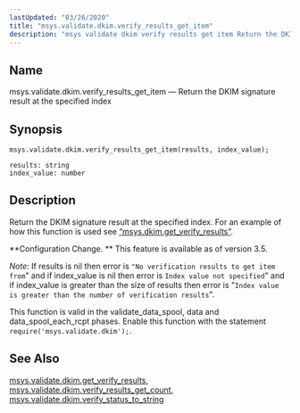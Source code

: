 ```yaml
---
lastUpdated: "03/26/2020"
title: "msys.validate.dkim.verify_results_get_item"
description: "msys validate dkim verify results get item Return the DKIM signature result at the specified index msys validate dkim verify results get item results index value Return the DKIM signature result at the specified index For an example of how this function is used see Example 15 36 msys dkim..."
---
```


<a name="lua.ref.msys.validate.dkim.verify_results_get_item"></a> 
## Name

msys.validate.dkim.verify_results_get_item — Return the DKIM signature result at the specified index

<a name="idp27227824"></a> 
## Synopsis

`msys.validate.dkim.verify_results_get_item(results, index_value);`

```
results: string
index_value: number
```
<a name="idp27230576"></a> 
## Description

Return the DKIM signature result at the specified index. For an example of how this function is used see [“msys.dkim.get_verify_results”](/momentum/3/3-reference/lua-ref-msys-validate-dkim-get-verify-results#lua.ref.msys.validate.dkim.get_verify_results.example).

**Configuration Change. ** This feature is available as of version 3.5.

*Note*: If results is nil then error is `"No verification results to get item from`" and if index_value is nil then error is `Index value not specified`" and if index_value is greater than the size of results then error is "`Index value is greater than the number of verification results`".

This function is valid in the validate_data_spool, data and data_spool_each_rcpt phases. Enable this function with the statement `require('msys.validate.dkim');`.

<a name="idp27239072"></a> 
## See Also

[msys.validate.dkim.get_verify_results](/momentum/3/3-reference/lua-ref-msys-validate-dkim-get-verify-results), [msys.validate.dkim.verify_results_get_count](/momentum/3/3-reference/lua-ref-msys-validate-dkim-verify-results-get-count), [msys.validate.dkim.verify_status_to_string](/momentum/3/3-reference/lua-ref-msys-validate-dkim-verify-status-to-string)